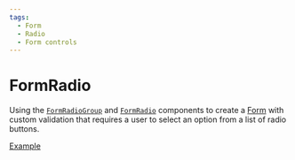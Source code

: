```yaml
---
tags:
  - Form
  - Radio
  - Form controls
---
```


# FormRadio

<div data-description>

Using the <a href="/reference/form-radio-group"><code>FormRadioGroup</code></a> and <a href="/reference/form-radio"><code>FormRadio</code></a> components to create a <a href="/components/form">Form</a> with custom validation that requires a user to select an option from a list of radio buttons.

</div>

<div data-tags></div>

<a href="./index.tsx" data-playground>Example</a>
